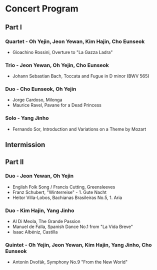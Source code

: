 # Concert Program

## Part I

### Quartet - Oh Yejin, Jeon Yewan, Kim Hajin, Cho Eunseok
- Gioachino Rossini, Overture to "La Gazza Ladra"

### Trio - Jeon Yewan, Oh Yejin, Cho Eunseok
- Johann Sebastian Bach, Toccata and Fugue in D minor (BWV 565)

### Duo - Cho Eunseok, Oh Yejin
- Jorge Cardoso, Milonga
- Maurice Ravel, Pavane for a Dead Princess

### Solo - Yang Jinho
- Fernando Sor, Introduction and Variations on a Theme by Mozart

## Intermission

## Part II

### Duo - Jeon Yewan, Oh Yejin
- English Folk Song / Francis Cutting, Greensleeves
- Franz Schubert, "Winterreise" - 1. Gute Nacht
- Heitor Villa-Lobos, Bachianas Brasileiras No.5, 1. Aria

### Duo - Kim Hajin, Yang Jinho
- Al Di Meola, The Grande Passion
- Manuel de Falla, Spanish Dance No.1 from "La Vida Breve"
- Isaac Albéniz, Castilla

### Quintet - Oh Yejin, Jeon Yewan, Kim Hajin, Yang Jinho, Cho Eunseok
- Antonín Dvořák, Symphony No.9 "From the New World"
